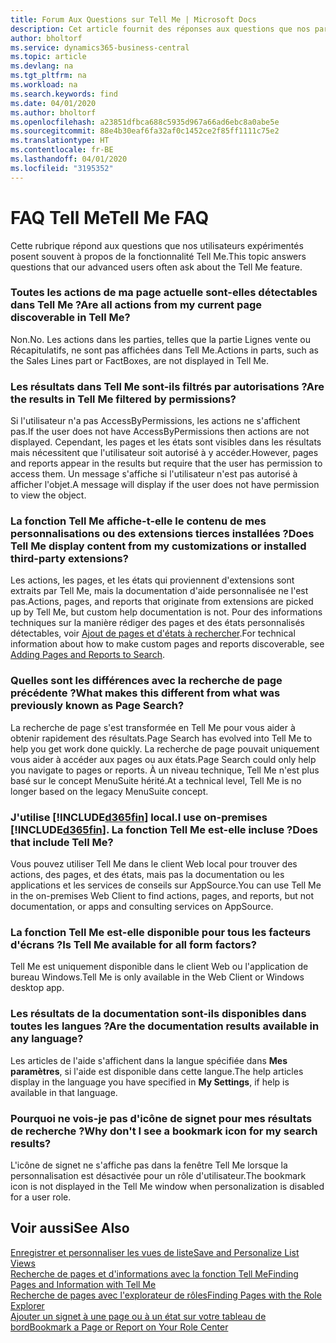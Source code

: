 ```yaml
---
title: Forum Aux Questions sur Tell Me | Microsoft Docs
description: Cet article fournit des réponses aux questions que nos partenaires et clients posent souvent sur Tell Me.
author: bholtorf
ms.service: dynamics365-business-central
ms.topic: article
ms.devlang: na
ms.tgt_pltfrm: na
ms.workload: na
ms.search.keywords: find
ms.date: 04/01/2020
ms.author: bholtorf
ms.openlocfilehash: a23851dfbca688c5935d967a66ad6ebc8a0abe5e
ms.sourcegitcommit: 88e4b30eaf6fa32af0c1452ce2f85ff1111c75e2
ms.translationtype: HT
ms.contentlocale: fr-BE
ms.lasthandoff: 04/01/2020
ms.locfileid: "3195352"
---
```

# <a name="tell-me-faq"></a><span data-ttu-id="b3a97-103">FAQ Tell Me</span><span class="sxs-lookup"><span data-stu-id="b3a97-103">Tell Me FAQ</span></span>
<span data-ttu-id="b3a97-104">Cette rubrique répond aux questions que nos utilisateurs expérimentés posent souvent à propos de la fonctionnalité Tell Me.</span><span class="sxs-lookup"><span data-stu-id="b3a97-104">This topic answers questions that our advanced users often ask about the Tell Me feature.</span></span>

### <a name="are-all-actions-from-my-current-page-discoverable-in-tell-me"></a><span data-ttu-id="b3a97-105">Toutes les actions de ma page actuelle sont-elles détectables dans Tell Me ?</span><span class="sxs-lookup"><span data-stu-id="b3a97-105">Are all actions from my current page discoverable in Tell Me?</span></span>
<span data-ttu-id="b3a97-106">Non.</span><span class="sxs-lookup"><span data-stu-id="b3a97-106">No.</span></span> <span data-ttu-id="b3a97-107">Les actions dans les parties, telles que la partie Lignes vente ou Récapitulatifs, ne sont pas affichées dans Tell Me.</span><span class="sxs-lookup"><span data-stu-id="b3a97-107">Actions in parts, such as the Sales Lines part or FactBoxes, are not displayed in Tell Me.</span></span>

### <a name="are-the-results-in-tell-me-filtered-by-permissions"></a><span data-ttu-id="b3a97-108">Les résultats dans Tell Me sont-ils filtrés par autorisations ?</span><span class="sxs-lookup"><span data-stu-id="b3a97-108">Are the results in Tell Me filtered by permissions?</span></span>
<span data-ttu-id="b3a97-109">Si l'utilisateur n'a pas AccessByPermissions, les actions ne s'affichent pas.</span><span class="sxs-lookup"><span data-stu-id="b3a97-109">If the user does not have AccessByPermissions then actions are not displayed.</span></span> <span data-ttu-id="b3a97-110">Cependant, les pages et les états sont visibles dans les résultats mais nécessitent que l'utilisateur soit autorisé à y accéder.</span><span class="sxs-lookup"><span data-stu-id="b3a97-110">However, pages and reports appear in the results but require that the user has permission to access them.</span></span> <span data-ttu-id="b3a97-111">Un message s'affiche si l'utilisateur n'est pas autorisé à afficher l'objet.</span><span class="sxs-lookup"><span data-stu-id="b3a97-111">A message will display if the user does not have permission to view the object.</span></span>

### <a name="does-tell-me-display-content-from-my-customizations-or-installed-third-party-extensions"></a><span data-ttu-id="b3a97-112">La fonction Tell Me affiche-t-elle le contenu de mes personnalisations ou des extensions tierces installées ?</span><span class="sxs-lookup"><span data-stu-id="b3a97-112">Does Tell Me display content from my customizations or installed third-party extensions?</span></span>
<span data-ttu-id="b3a97-113">Les actions, les pages, et les états qui proviennent d'extensions sont extraits par Tell Me, mais la documentation d'aide personnalisée ne l'est pas.</span><span class="sxs-lookup"><span data-stu-id="b3a97-113">Actions, pages, and reports that originate from extensions are picked up by Tell Me, but custom help documentation is not.</span></span> <span data-ttu-id="b3a97-114">Pour des informations techniques sur la manière rédiger des pages et des états personnalisés détectables, voir [Ajout de pages et d'états à rechercher](/dynamics365/business-central/dev-itpro/developer/devenv-al-menusuite-functionality).</span><span class="sxs-lookup"><span data-stu-id="b3a97-114">For technical information about how to make custom pages and reports discoverable, see [Adding Pages and Reports to Search](/dynamics365/business-central/dev-itpro/developer/devenv-al-menusuite-functionality).</span></span>

### <a name="what-makes-this-different-from-what-was-previously-known-as-page-search"></a><span data-ttu-id="b3a97-115">Quelles sont les différences avec la recherche de page précédente ?</span><span class="sxs-lookup"><span data-stu-id="b3a97-115">What makes this different from what was previously known as Page Search?</span></span>
<span data-ttu-id="b3a97-116">La recherche de page s'est transformée en Tell Me pour vous aider à obtenir rapidement des résultats.</span><span class="sxs-lookup"><span data-stu-id="b3a97-116">Page Search has evolved into Tell Me to help you get work done quickly.</span></span> <span data-ttu-id="b3a97-117">La recherche de page pouvait uniquement vous aider à accéder aux pages ou aux états.</span><span class="sxs-lookup"><span data-stu-id="b3a97-117">Page Search could only help you navigate to pages or reports.</span></span> <span data-ttu-id="b3a97-118">À un niveau technique, Tell Me n'est plus basé sur le concept MenuSuite hérité.</span><span class="sxs-lookup"><span data-stu-id="b3a97-118">At a technical level, Tell Me is no longer based on the legacy MenuSuite concept.</span></span>

### <a name="i-use-on-premises-d365fin-does-that-include-tell-me"></a><span data-ttu-id="b3a97-119">J'utilise [!INCLUDE[d365fin](includes/d365fin_md.md)] local.</span><span class="sxs-lookup"><span data-stu-id="b3a97-119">I use on-premises [!INCLUDE[d365fin](includes/d365fin_md.md)].</span></span> <span data-ttu-id="b3a97-120">La fonction Tell Me est-elle incluse ?</span><span class="sxs-lookup"><span data-stu-id="b3a97-120">Does that include Tell Me?</span></span>
<span data-ttu-id="b3a97-121">Vous pouvez utiliser Tell Me dans le client Web local pour trouver des actions, des pages, et des états, mais pas la documentation ou les applications et les services de conseils sur AppSource.</span><span class="sxs-lookup"><span data-stu-id="b3a97-121">You can use Tell Me in the on-premises Web Client to find actions, pages, and reports, but not documentation, or apps and consulting services on AppSource.</span></span>

### <a name="is-tell-me-available-for-all-form-factors"></a><span data-ttu-id="b3a97-122">La fonction Tell Me est-elle disponible pour tous les facteurs d'écrans ?</span><span class="sxs-lookup"><span data-stu-id="b3a97-122">Is Tell Me available for all form factors?</span></span>
<span data-ttu-id="b3a97-123">Tell Me est uniquement disponible dans le client Web ou l'application de bureau Windows.</span><span class="sxs-lookup"><span data-stu-id="b3a97-123">Tell Me is only available in the Web Client or Windows desktop app.</span></span>

### <a name="are-the-documentation-results-available-in-any-language"></a><span data-ttu-id="b3a97-124">Les résultats de la documentation sont-ils disponibles dans toutes les langues ?</span><span class="sxs-lookup"><span data-stu-id="b3a97-124">Are the documentation results available in any language?</span></span>
<span data-ttu-id="b3a97-125">Les articles de l'aide s'affichent dans la langue spécifiée dans **Mes paramètres**, si l'aide est disponible dans cette langue.</span><span class="sxs-lookup"><span data-stu-id="b3a97-125">The help articles display in the language you have specified in **My Settings**, if help is available in that language.</span></span>

### <a name="why-dont-i-see-a-bookmark-icon-for-my-search-results"></a><span data-ttu-id="b3a97-126">Pourquoi ne vois-je pas d'icône de signet pour mes résultats de recherche ?</span><span class="sxs-lookup"><span data-stu-id="b3a97-126">Why don't I see a bookmark icon for my search results?</span></span>
<span data-ttu-id="b3a97-127">L'icône de signet ne s'affiche pas dans la fenêtre Tell Me lorsque la personnalisation est désactivée pour un rôle d'utilisateur.</span><span class="sxs-lookup"><span data-stu-id="b3a97-127">The bookmark icon is not displayed in the Tell Me window when personalization is disabled for a user role.</span></span>


## <a name="see-also"></a><span data-ttu-id="b3a97-128">Voir aussi</span><span class="sxs-lookup"><span data-stu-id="b3a97-128">See Also</span></span>  
[<span data-ttu-id="b3a97-129">Enregistrer et personnaliser les vues de liste</span><span class="sxs-lookup"><span data-stu-id="b3a97-129">Save and Personalize List Views</span></span>](ui-views.md)  
[<span data-ttu-id="b3a97-130">Recherche de pages et d'informations avec la fonction Tell Me</span><span class="sxs-lookup"><span data-stu-id="b3a97-130">Finding Pages and Information with Tell Me</span></span>](ui-search.md)  
[<span data-ttu-id="b3a97-131">Recherche de pages avec l'explorateur de rôles</span><span class="sxs-lookup"><span data-stu-id="b3a97-131">Finding Pages with the Role Explorer</span></span>](ui-role-explorer.md)  
[<span data-ttu-id="b3a97-132">Ajouter un signet à une page ou à un état sur votre tableau de bord</span><span class="sxs-lookup"><span data-stu-id="b3a97-132">Bookmark a Page or Report on Your Role Center</span></span>](ui-bookmarks.md)
